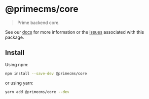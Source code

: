# @primecms/core

> Prime backend core.

See our [docs](https://birkir.github.io/prime) for more information or the [issues](https://github.com/birkir/prime/issues) associated with this package.

## Install

Using npm:

```sh
npm install --save-dev @primecms/core
```

or using yarn:

```sh
yarn add @primecms/core --dev
```
